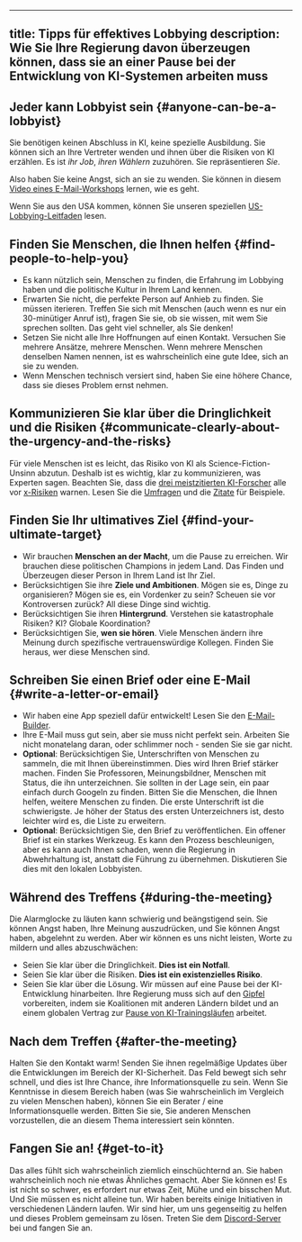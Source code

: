 

---
title: Tipps für effektives Lobbying
description: Wie Sie Ihre Regierung davon überzeugen können, dass sie an einer Pause bei der Entwicklung von KI-Systemen arbeiten muss
---

## Jeder kann Lobbyist sein {#anyone-can-be-a-lobbyist}

Sie benötigen keinen Abschluss in KI, keine spezielle Ausbildung.
Sie können sich an Ihre Vertreter wenden und ihnen über die Risiken von KI erzählen.
Es ist _ihr Job_, _ihren Wählern_ zuzuhören.
Sie repräsentieren _Sie_.

Also haben Sie keine Angst, sich an sie zu wenden.
Sie können in diesem [Video eines E-Mail-Workshops](https://www.youtube.com/watch?v=Mjq4NFiKKd0) lernen, wie es geht.

Wenn Sie aus den USA kommen, können Sie unseren speziellen [US-Lobbying-Leitfaden](/us-lobby-guide) lesen.

## Finden Sie Menschen, die Ihnen helfen {#find-people-to-help-you}

- Es kann nützlich sein, Menschen zu finden, die Erfahrung im Lobbying haben und die politische Kultur in Ihrem Land kennen.
- Erwarten Sie nicht, die perfekte Person auf Anhieb zu finden. Sie müssen iterieren. Treffen Sie sich mit Menschen (auch wenn es nur ein 30-minütiger Anruf ist), fragen Sie sie, ob sie wissen, mit wem Sie sprechen sollten. Das geht viel schneller, als Sie denken!
- Setzen Sie nicht alle Ihre Hoffnungen auf einen Kontakt. Versuchen Sie mehrere Ansätze, mehrere Menschen. Wenn mehrere Menschen denselben Namen nennen, ist es wahrscheinlich eine gute Idee, sich an sie zu wenden.
- Wenn Menschen technisch versiert sind, haben Sie eine höhere Chance, dass sie dieses Problem ernst nehmen.

## Kommunizieren Sie klar über die Dringlichkeit und die Risiken {#communicate-clearly-about-the-urgency-and-the-risks}

Für viele Menschen ist es leicht, das Risiko von KI als Science-Fiction-Unsinn abzutun.
Deshalb ist es wichtig, klar zu kommunizieren, was Experten sagen.
Beachten Sie, dass die [drei meistzitierten KI-Forscher](https://twitter.com/PauseAI/status/1734641804245455017) alle vor [x-Risiken](/xrisk) warnen.
Lesen Sie die [Umfragen](/polls-and-surveys) und die [Zitate](/quotes) für Beispiele.

## Finden Sie Ihr ultimatives Ziel {#find-your-ultimate-target}

- Wir brauchen **Menschen an der Macht**, um die Pause zu erreichen. Wir brauchen diese politischen Champions in jedem Land. Das Finden und Überzeugen dieser Person in Ihrem Land ist Ihr Ziel.
- Berücksichtigen Sie ihre **Ziele und Ambitionen**. Mögen sie es, Dinge zu organisieren? Mögen sie es, ein Vordenker zu sein? Scheuen sie vor Kontroversen zurück? All diese Dinge sind wichtig.
- Berücksichtigen Sie ihren **Hintergrund**. Verstehen sie katastrophale Risiken? KI? Globale Koordination?
- Berücksichtigen Sie, **wen sie hören**. Viele Menschen ändern ihre Meinung durch spezifische vertrauenswürdige Kollegen. Finden Sie heraus, wer diese Menschen sind.

## Schreiben Sie einen Brief oder eine E-Mail {#write-a-letter-or-email}

- Wir haben eine App speziell dafür entwickelt! Lesen Sie den [E-Mail-Builder](/email-builder).
- Ihre E-Mail muss gut sein, aber sie muss nicht perfekt sein. Arbeiten Sie nicht monatelang daran, oder schlimmer noch - senden Sie sie gar nicht.
- **Optional**: Berücksichtigen Sie, Unterschriften von Menschen zu sammeln, die mit Ihnen übereinstimmen. Dies wird Ihren Brief stärker machen. Finden Sie Professoren, Meinungsbildner, Menschen mit Status, die ihn unterzeichnen. Sie sollten in der Lage sein, ein paar einfach durch Googeln zu finden. Bitten Sie die Menschen, die Ihnen helfen, weitere Menschen zu finden. Die erste Unterschrift ist die schwierigste. Je höher der Status des ersten Unterzeichners ist, desto leichter wird es, die Liste zu erweitern.
- **Optional**: Berücksichtigen Sie, den Brief zu veröffentlichen. Ein offener Brief ist ein starkes Werkzeug. Es kann den Prozess beschleunigen, aber es kann auch Ihnen schaden, wenn die Regierung in Abwehrhaltung ist, anstatt die Führung zu übernehmen. Diskutieren Sie dies mit den lokalen Lobbyisten.

## Während des Treffens {#during-the-meeting}

Die Alarmglocke zu läuten kann schwierig und beängstigend sein.
Sie können Angst haben, Ihre Meinung auszudrücken, und Sie können Angst haben, abgelehnt zu werden.
Aber wir können es uns nicht leisten, Worte zu mildern und alles abzuschwächen:

- Seien Sie klar über die Dringlichkeit. **Dies ist ein Notfall**.
- Seien Sie klar über die Risiken. **Dies ist ein existenzielles Risiko**.
- Seien Sie klar über die Lösung. Wir müssen auf eine Pause bei der KI-Entwicklung hinarbeiten. Ihre Regierung muss sich auf den [Gipfel](/summit) vorbereiten, indem sie Koalitionen mit anderen Ländern bildet und an einem globalen Vertrag zur [Pause von KI-Trainingsläufen](/proposal) arbeitet.

## Nach dem Treffen {#after-the-meeting}

Halten Sie den Kontakt warm!
Senden Sie ihnen regelmäßige Updates über die Entwicklungen im Bereich der KI-Sicherheit.
Das Feld bewegt sich sehr schnell, und dies ist Ihre Chance, ihre Informationsquelle zu sein.
Wenn Sie Kenntnisse in diesem Bereich haben (was Sie wahrscheinlich im Vergleich zu vielen Menschen haben), können Sie ein Berater / eine Informationsquelle werden.
Bitten Sie sie, Sie anderen Menschen vorzustellen, die an diesem Thema interessiert sein könnten.

## Fangen Sie an! {#get-to-it}

Das alles fühlt sich wahrscheinlich ziemlich einschüchternd an.
Sie haben wahrscheinlich noch nie etwas Ähnliches gemacht.
Aber Sie können es!
Es ist nicht so schwer, es erfordert nur etwas Zeit, Mühe und ein bisschen Mut.
Und Sie müssen es nicht alleine tun.
Wir haben bereits einige Initiativen in verschiedenen Ländern laufen.
Wir sind hier, um uns gegenseitig zu helfen und dieses Problem gemeinsam zu lösen.
Treten Sie dem [Discord-Server](https://discord.gg/2XXWXvErfA) bei und fangen Sie an.